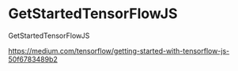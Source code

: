 # GetStartedTensorFlowJS
GetStartedTensorFlowJS


https://medium.com/tensorflow/getting-started-with-tensorflow-js-50f6783489b2 
